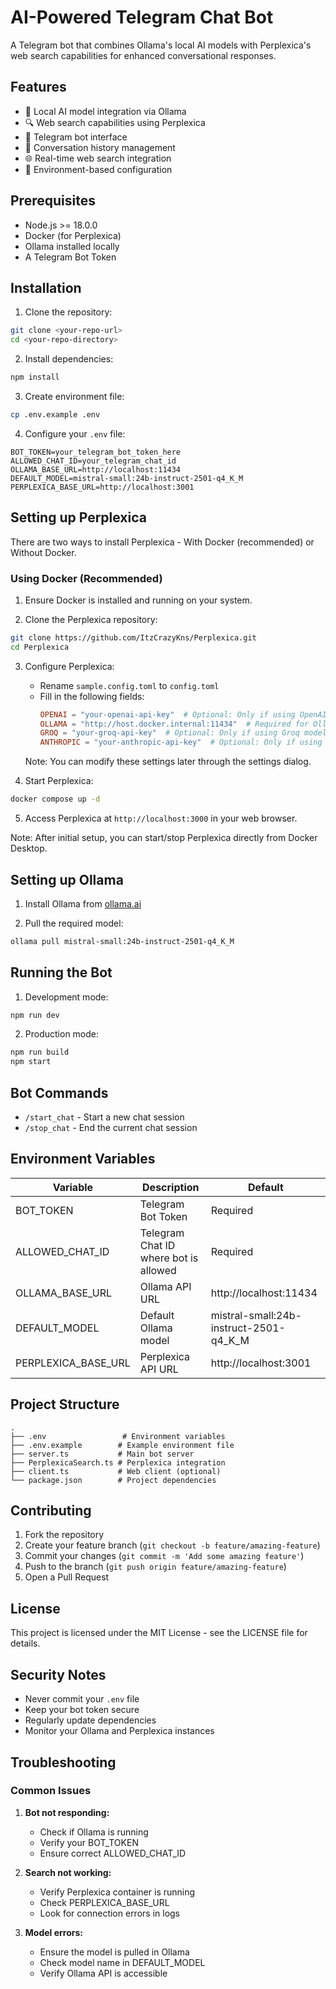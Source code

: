 # AI-Powered Telegram Chat Bot

A Telegram bot that combines Ollama's local AI models with Perplexica's web search capabilities for enhanced conversational responses.

## Features

- 🤖 Local AI model integration via Ollama
- 🔍 Web search capabilities using Perplexica
- 💬 Telegram bot interface
- 🧵 Conversation history management
- 🌐 Real-time web search integration
- 🔐 Environment-based configuration

## Prerequisites

- Node.js >= 18.0.0
- Docker (for Perplexica)
- Ollama installed locally
- A Telegram Bot Token

## Installation

1. Clone the repository:
```bash
git clone <your-repo-url>
cd <your-repo-directory>
```

2. Install dependencies:
```bash
npm install
```

3. Create environment file:
```bash
cp .env.example .env
```

4. Configure your `.env` file:
```properties
BOT_TOKEN=your_telegram_bot_token_here
ALLOWED_CHAT_ID=your_telegram_chat_id
OLLAMA_BASE_URL=http://localhost:11434
DEFAULT_MODEL=mistral-small:24b-instruct-2501-q4_K_M
PERPLEXICA_BASE_URL=http://localhost:3001
```

## Setting up Perplexica

There are two ways to install Perplexica - With Docker (recommended) or Without Docker.

### Using Docker (Recommended)

1. Ensure Docker is installed and running on your system.

2. Clone the Perplexica repository:
```bash
git clone https://github.com/ItzCrazyKns/Perplexica.git
cd Perplexica
```

3. Configure Perplexica:
   - Rename `sample.config.toml` to `config.toml`
   - Fill in the following fields:
     ```toml
     OPENAI = "your-openai-api-key"  # Optional: Only if using OpenAI models
     OLLAMA = "http://host.docker.internal:11434"  # Required for Ollama integration
     GROQ = "your-groq-api-key"  # Optional: Only if using Groq models
     ANTHROPIC = "your-anthropic-api-key"  # Optional: Only if using Anthropic models
     ```
   Note: You can modify these settings later through the settings dialog.

4. Start Perplexica:
```bash
docker compose up -d
```

5. Access Perplexica at `http://localhost:3000` in your web browser.

Note: After initial setup, you can start/stop Perplexica directly from Docker Desktop.

## Setting up Ollama

1. Install Ollama from [ollama.ai](https://ollama.ai)

2. Pull the required model:
```bash
ollama pull mistral-small:24b-instruct-2501-q4_K_M
```

## Running the Bot

1. Development mode:
```bash
npm run dev
```

2. Production mode:
```bash
npm run build
npm start
```

## Bot Commands

- `/start_chat` - Start a new chat session
- `/stop_chat` - End the current chat session

## Environment Variables

| Variable | Description | Default |
|----------|-------------|---------|
| BOT_TOKEN | Telegram Bot Token | Required |
| ALLOWED_CHAT_ID | Telegram Chat ID where bot is allowed | Required |
| OLLAMA_BASE_URL | Ollama API URL | http://localhost:11434 |
| DEFAULT_MODEL | Default Ollama model | mistral-small:24b-instruct-2501-q4_K_M |
| PERPLEXICA_BASE_URL | Perplexica API URL | http://localhost:3001 |

## Project Structure

```
.
├── .env                 # Environment variables
├── .env.example        # Example environment file
├── server.ts           # Main bot server
├── PerplexicaSearch.ts # Perplexica integration
├── client.ts           # Web client (optional)
└── package.json        # Project dependencies
```

## Contributing

1. Fork the repository
2. Create your feature branch (`git checkout -b feature/amazing-feature`)
3. Commit your changes (`git commit -m 'Add some amazing feature'`)
4. Push to the branch (`git push origin feature/amazing-feature`)
5. Open a Pull Request

## License

This project is licensed under the MIT License - see the LICENSE file for details.

## Security Notes

- Never commit your `.env` file
- Keep your bot token secure
- Regularly update dependencies
- Monitor your Ollama and Perplexica instances

## Troubleshooting

### Common Issues

1. **Bot not responding:**
   - Check if Ollama is running
   - Verify your BOT_TOKEN
   - Ensure correct ALLOWED_CHAT_ID

2. **Search not working:**
   - Verify Perplexica container is running
   - Check PERPLEXICA_BASE_URL
   - Look for connection errors in logs

3. **Model errors:**
   - Ensure the model is pulled in Ollama
   - Check model name in DEFAULT_MODEL
   - Verify Ollama API is accessible
